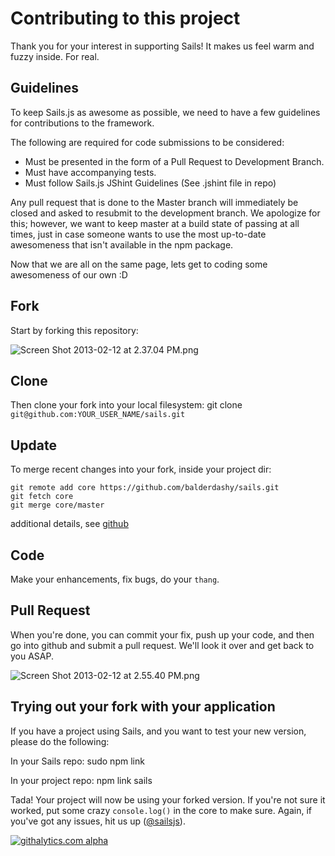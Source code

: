 # Contributing to this project

Thank you for your interest in supporting Sails!  It makes us feel warm and fuzzy inside.  For real.

## Guidelines
To keep Sails.js as awesome as possible, we need to have a few guidelines for contributions to the framework.

The following are required for code submissions to be considered:
 - Must be presented in the form of a Pull Request to Development Branch.
 - Must have accompanying tests.
 - Must follow Sails.js JShint Guidelines (See .jshint file in repo)

Any pull request that is done to the Master branch will immediately be closed and asked to resubmit to the development branch.  We apologize for this; however, we want to keep master at a build state of passing at all times, just in case someone wants to use the most up-to-date awesomeness that isn't available in the npm package.

Now that we are all on the same page, lets get to coding some awesomeness of our own :D

## Fork
Start by forking this repository:

![Screen Shot 2013-02-12 at 2.37.04 PM.png](http://i.imgur.com/h0CCcAu.png) 

## Clone
Then clone your fork into your local filesystem:
git clone `git@github.com:YOUR_USER_NAME/sails.git`

## Update
To merge recent changes into your fork, inside your project dir:
```
git remote add core https://github.com/balderdashy/sails.git
git fetch core
git merge core/master
```
additional details, see [github](https://help.github.com/articles/fork-a-repo)

## Code
Make your enhancements, fix bugs, do your `thang`.

<!--
## Test
Please write a test for your addition/fix.  I know it kind of sucks, but it's how we maintain great code quality.  For our test suite, I'm using [mocha](http://visionmedia.github.com/mocha/).  You can run the tests with `npm test`.  If run into trouble with this part, please create an issue or drop me a line on Twitter ([@mikermcneil](twitter.com/mikermcneil))

![Screen Shot 2013-02-12 at 2.56.59 PM.png](http://i.imgur.com/dalbOdZ.png) 
-->

## Pull Request
When you're done, you can commit your fix, push up your code, and then go into github and submit a pull request.  We'll look it over and get back to you ASAP.

![Screen Shot 2013-02-12 at 2.55.40 PM.png](http://i.imgur.com/GBg0AOi.png) 


## Trying out your fork with your application
If you have a project using Sails, and you want to test your new version, please do the following:

In your Sails repo:
sudo npm link

In your project repo:
npm link sails

Tada!  Your project will now be using your forked version.  If you're not sure it worked, put some crazy `console.log()` in the core to make sure.  Again, if you've got any issues, hit us up ([@sailsjs](https://twitter.com/sailsjs)). 

[![githalytics.com alpha](https://cruel-carlota.pagodabox.com/8acf2fc2ca0aca8a3018e355ad776ed7 "githalytics.com")](http://githalytics.com/balderdashy/sails/contributing)